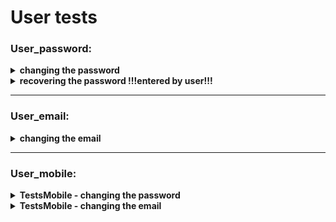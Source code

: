 
# User  tests


### User_password:

<details>
<summary><strong>changing the password</strong></summary>
<p>   
   
- enter main page
- enter private data and change password 
- if changed correctly, there is a success message
- change the password back at the end, for future tests
</p>
</details> 
   
<details>
<summary><strong>recovering the password    !!!entered by user!!!</strong></summary> 
<p>   
   
- enter main page and disconnect from the user
- press login button		
- recover the password by email 
-  ask user to enter the new password from the email: 		
- if recovered successfully, the user logged in
- change the password back at the end, for future tests
</p>
</details> 
 	
----

### User_email:

<details>
<summary><strong>changing the email</strong></summary> 
<p>   
   
- enter main page
- enter private data and change password 
- if changed correctly, there is a success message
- change the email back at the end, for future tests
</p>
</details> 

----
 
### User_mobile:

<details>
<summary><strong>TestsMobile - changing the password</strong></summary>
<p>   
   
- change to mobile screen resolution and enter main page
- enter private data and change password 
- if changed correctly, there is a success message
- change the password back at the end, for future tests
</p>
</details> 
    
<details>
<summary><strong>TestsMobile - changing the email</strong></summary> 
 <p>   
   
- change to mobile screen resolution and enter main page
- enter private data and change email 
- if changed correctly, there is a success message
- change the password back at the end, for future tests
 </p>
</details> 
    